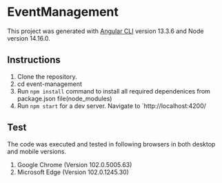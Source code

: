 # EventManagement

This project was generated with [Angular CLI](https://github.com/angular/angular-cli) version 13.3.6 and Node version 14.16.0.

## Instructions

1. Clone the repository.
2. cd event-management
3. Run `npm install` command to install all required dependenices from package.json file(node_modules)
4. Run `npm start` for a dev server. Navigate to `http://localhost:4200/

## Test

The code was executed and tested in following browsers in both desktop and mobile versions.

1. Google Chrome (Version 102.0.5005.63)
2. Microsoft Edge (Version 102.0.1245.30)

